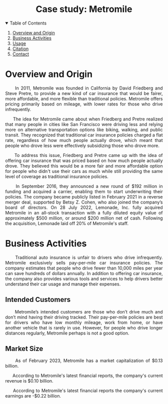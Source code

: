 <h1  align="center"> Case study: Metromile </h1> 

<details open>
  <summary>Table of Contents</summary>
  <ol>
    <li>
      <a href="#Overview-and-Origin">Overview and Origin</a>
    </li>
    <li>
      <a href="#Business-Activities">Business Activities</a>
    </li>
    <li>
      <a href="#Usage">Usage</a>
    </li>
    <li>
      <a href="#Citation">Citation</a>
    </li>
    <li>
      <a href="#contact">Contact</a>
    </li>
  </ol>
</details>

# Overview and Origin

<p align="justify">&nbsp;&nbsp;&nbsp;&nbsp; In 2011, Metromile was founded in California by David Friedberg and Steve Pretre, 
to provide a new kind of car insurance that would be fairer, more affordable, and more flexible than traditional policies. 
Metromile offers pricing primarily based on mileage, with lower rates for those who drive infrequently. </p>

<p align="justify">&nbsp;&nbsp;&nbsp;&nbsp; The idea for Metromile came about when Friedberg and Pretre realized that many people in cities 
like San Francisco were driving less and relying more on alternative transportation options like biking, walking, and public transit. 
They recognized that traditional car insurance policies charged a flat rate, regardless of how much people actually drove, 
which meant that people who drove less were effectively subsidizing those who drove more. </p>

<p align="justify">&nbsp;&nbsp;&nbsp;&nbsp; To address this issue, Friedberg and Pretre came up with the idea of offering car insurance 
that was priced based on how much people actually drove. They believed this would be a more fair and more affordable option for people who didn't use 
their cars as much while still providing the same level of coverage as traditional insurance policies. </p>

<p align="justify">&nbsp;&nbsp;&nbsp;&nbsp; In September 2016, they announced a new round of $192 million in funding and acquired a carrier, 
enabling them to start underwriting their policies. The company became publicly listed in February 2021 in a reverse merger deal, supported by Betsy Z. Cohen, who also joined the company’s board of directors. 
On 28 July 2022, Lemonade, Inc. fully acquired Metromile in an all-stock transaction with a fully diluted equity value of approximately $500 million, or around $200 million net of cash. Following the acquisition, 
Lemonade laid off 20% of Metromile's staff. </p>

# Business Activities 

<p align="justify">&nbsp;&nbsp;&nbsp;&nbsp; Traditional auto insurance is unfair to drivers who drive infrequently. Metromile exclusively sells pay-per-mile car 
insurance policies. The company estimates that people who drive fewer than 10,000 miles per year can save hundreds of 
dollars annually. In addition to offering car insurance, the company also provides various tools and services to help drivers
better understand their car usage and manage their expenses. </p>

## Intended Customers

<p align="justify">&nbsp;&nbsp;&nbsp;&nbsp; Metromile’s intended customers are those who don’t drive much and don’t mind having 
their driving tracked. Their pay-per-mile policies are best for drivers who have low monthly mileage, work from home, or 
have another vehicle that is rarely in use. 
However, for people who drive longer distances regularly, Metromile perhaps is not a good option. </p>

## Market Size

<p align="justify">&nbsp;&nbsp;&nbsp;&nbsp; As of February 2023, Metromile has a market capitalization of $0.13 billion. </p>

<p align="justify">&nbsp;&nbsp;&nbsp;&nbsp; According to Metromile's latest financial reports, the company's current revenue is $0.10 billion. </p>

<p align="justify">&nbsp;&nbsp;&nbsp;&nbsp; According to Metromile's latest financial reports the company's current earnings are -$0.22 billion. </p>


